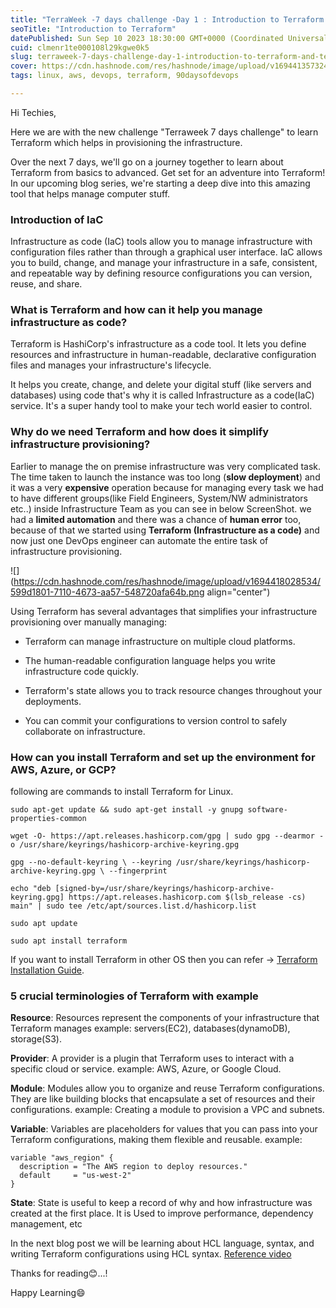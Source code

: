 ```yaml
---
title: "TerraWeek -7 days challenge -Day 1 : Introduction to Terraform and Terraform Basics"
seoTitle: "Introduction to Terraform"
datePublished: Sun Sep 10 2023 18:30:00 GMT+0000 (Coordinated Universal Time)
cuid: clmenr1te000108l29kgwe0k5
slug: terraweek-7-days-challenge-day-1-introduction-to-terraform-and-terraform-basics
cover: https://cdn.hashnode.com/res/hashnode/image/upload/v1694413573243/7861a779-3677-44e2-8799-1bdc58eee8c2.png
tags: linux, aws, devops, terraform, 90daysofdevops

---
```


Hi Techies,

Here we are with the new challenge "Terraweek 7 days challenge" to learn Terraform which helps in provisioning the infrastructure.

Over the next 7 days, we'll go on a journey together to learn about Terraform from basics to advanced. Get set for an adventure into Terraform! In our upcoming blog series, we're starting a deep dive into this amazing tool that helps manage computer stuff.

### Introduction of IaC

Infrastructure as code (IaC) tools allow you to manage infrastructure with configuration files rather than through a graphical user interface. IaC allows you to build, change, and manage your infrastructure in a safe, consistent, and repeatable way by defining resource configurations you can version, reuse, and share.

### What is Terraform and how can it help you manage infrastructure as code?

Terraform is HashiCorp's infrastructure as a code tool. It lets you define resources and infrastructure in human-readable, declarative configuration files and manages your infrastructure's lifecycle.

It helps you create, change, and delete your digital stuff (like servers and databases) using code that's why it is called Infrastructure as a code(IaC) service. It's a super handy tool to make your tech world easier to control.

### Why do we need Terraform and how does it simplify infrastructure provisioning?

Earlier to manage the on premise infrastructure was very complicated task. The time taken to launch the instance was too long (**slow deployment**) and it was a very **expensive** operation because for managing every task we had to have different groups(like Field Engineers, System/NW administrators etc..) inside Infrastructure Team as you can see in below ScreenShot. we had a **limited automation** and there was a chance of **human error** too, because of that we started using **Terraform (Infrastructure as a code)** and now just one DevOps engineer can automate the entire task of infrastructure provisioning.

![](https://cdn.hashnode.com/res/hashnode/image/upload/v1694418028534/599d1801-7110-4673-aa57-548720afa64b.png align="center")

Using Terraform has several advantages that simplifies your infrastructure provisioning over manually managing:

* Terraform can manage infrastructure on multiple cloud platforms.
    
* The human-readable configuration language helps you write infrastructure code quickly.
    
* Terraform's state allows you to track resource changes throughout your deployments.
    
* You can commit your configurations to version control to safely collaborate on infrastructure.
    

### How can you install Terraform and set up the environment for AWS, Azure, or GCP?

following are commands to install Terraform for Linux.

```plaintext
sudo apt-get update && sudo apt-get install -y gnupg software-properties-common

wget -O- https://apt.releases.hashicorp.com/gpg | sudo gpg --dearmor -o /usr/share/keyrings/hashicorp-archive-keyring.gpg

gpg --no-default-keyring \ --keyring /usr/share/keyrings/hashicorp-archive-keyring.gpg \ --fingerprint

echo "deb [signed-by=/usr/share/keyrings/hashicorp-archive-keyring.gpg] https://apt.releases.hashicorp.com $(lsb_release -cs) main" | sudo tee /etc/apt/sources.list.d/hashicorp.list

sudo apt update 

sudo apt install terraform
```

If you want to install Terraform in other OS then you can refer -&gt; [Terraform Installation Guide](https://developer.hashicorp.com/terraform/downloads).

### 5 crucial terminologies of Terraform with example

**Resource**: Resources represent the components of your infrastructure that Terraform manages example: servers(EC2), databases(dynamoDB), storage(S3).

**Provider**: A provider is a plugin that Terraform uses to interact with a specific cloud or service. example: AWS, Azure, or Google Cloud.

**Module**: Modules allow you to organize and reuse Terraform configurations. They are like building blocks that encapsulate a set of resources and their configurations. example: Creating a module to provision a VPC and subnets.

**Variable**: Variables are placeholders for values that you can pass into your Terraform configurations, making them flexible and reusable. example:

```plaintext
variable "aws_region" {
  description = "The AWS region to deploy resources."
  default     = "us-west-2"
}
```

**State**: State is useful to keep a record of why and how infrastructure was created at the first place. It is Used to improve performance, dependency management, etc

In the next blog post we will be learning about HCL language, syntax, and writing Terraform configurations using HCL syntax. [Reference video](https://www.youtube.com/watch?v=965CaSveIEI)

Thanks for reading😊...!

Happy Learning😄